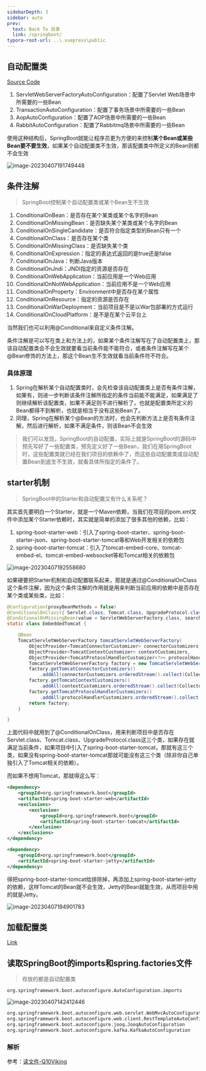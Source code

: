 ```yaml
---
sidebarDepth: 3
sidebar: auto
prev:
  text: Back To 目录
  link: /springboot/
typora-root-url: ..\.vuepress\public
---
```






## 自动配置类

[Source Code](https://github.com/Q10Viking/learncode/tree/main/springboot/_02-springboot-start-analysis)

1. ServletWebServerFactoryAutoConfiguration：配置了Servlet Web场景中所需要的一些Bean
2. TransactionAutoConfiguration：配置了事务场景中所需要的一些Bean
3. AopAutoConfiguration：配置了AOP场景中所需要的一些Bean
4. RabbitAutoConfiguration：配置了Rabbitmq场景中所需要的一些Bean



使用这种结构后，SpringBoot就能让程序员更为方便的来控制**某个Bean或某些Bean要不要生效**，如果某个自动配置类不生效，那该配置类中所定义的Bean则都不会生效

![image-20230407191749448](/images/springboot/image-20230407191749448.png)

## 条件注解

> SpringBoot控制某个自动配置类或某个Bean生不生效



1. ConditionalOnBean：是否存在某个某类或某个名字的Bean
2. ConditionalOnMissingBean：是否缺失某个某类或某个名字的Bean
3. ConditionalOnSingleCandidate：是否符合指定类型的Bean只有一个
4. ConditionalOnClass：是否存在某个类
5. ConditionalOnMissingClass：是否缺失某个类
6. ConditionalOnExpression：指定的表达式返回的是true还是false
7. ConditionalOnJava：判断Java版本
8. ConditionalOnJndi：JNDI指定的资源是否存在
9. ConditionalOnWebApplication：当前应用是一个Web应用
10. ConditionalOnNotWebApplication：当前应用不是一个Web应用
11. ConditionalOnProperty：Environment中是否存在某个属性
12. ConditionalOnResource：指定的资源是否存在
13. ConditionalOnWarDeployment：当前项目是不是以War包部署的方式运行
14. ConditionalOnCloudPlatform：是不是在某个云平台上



当然我们也可以利用@Conditional来自定义条件注解。

条件注解是可以写在类上和方法上的，如果某个条件注解写在了自动配置类上，那该自动配置类会不会生效就要看当前条件能不能符合，或者条件注解写在某个@Bean修饰的方法上，那这个Bean生不生效就看当前条件符不符合。



### 具体原理



1. Spring在解析某个自动配置类时，会先检查该自动配置类上是否有条件注解，如果有，则进一步判断该条件注解所指定的条件当前能不能满足，如果满足了则继续解析该配置类，如果不满足则不进行解析了，也就是配置类所定义的Bean都得不到解析，也就是相当于没有这些Bean了。
2. 同理，Spring在解析某个@Bean的方法时，也会先判断方法上是否有条件注解，然后进行解析，如果不满足条件，则该Bean不会生效



> 我们可以发现，SpringBoot的自动配置，实际上就是SpringBoot的源码中预先写好了一些配置类，预先定义好了一些Bean，我们在用SpringBoot时，这些配置类就已经在我们项目的依赖中了，而这些自动配置类或自动配置Bean到底生不生效，就看具体所指定的条件了。



## starter机制

> SpringBoot中的Starter和自动配置又有什么关系呢？



其实首先要明白一个Starter，就是一个Maven依赖，当我们在项目的pom.xml文件中添加某个Starter依赖时，其实就是简单的添加了很多其他的依赖，比如：

1. spring-boot-starter-web：引入了spring-boot-starter、spring-boot-starter-json、spring-boot-starter-tomcat等和Web开发相关的依赖包
2. spring-boot-starter-tomcat：引入了tomcat-embed-core、tomcat-embed-el、tomcat-embed-websocket等和Tomcat相关的依赖包



![image-20230407192558680](/images/springboot/image-20230407192558680.png)



如果硬要把Starter机制和自动配置联系起来，那就是通过@ConditionalOnClass这个条件注解，因为这个条件注解的作用就是用来判断当前应用的依赖中是否存在某个类或某些类，比如：

```java
@Configuration(proxyBeanMethods = false)
@ConditionalOnClass({ Servlet.class, Tomcat.class, UpgradeProtocol.class })
@ConditionalOnMissingBean(value = ServletWebServerFactory.class, search = SearchStrategy.CURRENT)
static class EmbeddedTomcat {

    @Bean
    TomcatServletWebServerFactory tomcatServletWebServerFactory(
        ObjectProvider<TomcatConnectorCustomizer> connectorCustomizers,
        ObjectProvider<TomcatContextCustomizer> contextCustomizers,
        ObjectProvider<TomcatProtocolHandlerCustomizer<?>> protocolHandlerCustomizers) {
        TomcatServletWebServerFactory factory = new TomcatServletWebServerFactory();
        factory.getTomcatConnectorCustomizers()
            .addAll(connectorCustomizers.orderedStream().collect(Collectors.toList()));
        factory.getTomcatContextCustomizers()
            .addAll(contextCustomizers.orderedStream().collect(Collectors.toList()));
        factory.getTomcatProtocolHandlerCustomizers()
            .addAll(protocolHandlerCustomizers.orderedStream().collect(Collectors.toList()));
        return factory;
    }

}
```

上面代码中就用到了@ConditionalOnClass，用来判断项目中是否存在Servlet.class、Tomcat.class、UpgradeProtocol.class这三个类，如果存在就满足当前条件，如果项目中引入了spring-boot-starter-tomcat，那就有这三个类，如果没有spring-boot-starter-tomcat那就可能没有这三个类（除非你自己单独引入了Tomcat相关的依赖）。



而如果不想用Tomcat，那就得这么写：

```xml
<dependency>
    <groupId>org.springframework.boot</groupId>
    <artifactId>spring-boot-starter-web</artifactId>
    <exclusions>
        <exclusion>
            <groupId>org.springframework.boot</groupId>
            <artifactId>spring-boot-starter-tomcat</artifactId>
        </exclusion>
    </exclusions>
</dependency>

<dependency>
    <groupId>org.springframework.boot</groupId>
    <artifactId>spring-boot-starter-jetty</artifactId>
</dependency>
```



得把spring-boot-starter-tomcat给排除掉，再添加上spring-boot-starter-jetty的依赖，这样Tomcat的Bean就不会生效，Jetty的Bean就能生效，从而项目中用的就是Jetty。

![image-20230407194901783](/images/springboot/image-20230407194901783.png)



## 加载配置类

[Link](https://www.processon.com/view/link/642fcfc5242fb51ae706088b)

<common-progresson-snippet src="https://www.processon.com/view/link/642fcfc5242fb51ae706088b"/>

## 读取SpringBoot的imports和spring.factories文件

> 存放的都是自动配置类

```
org.springframework.boot.autoconfigure.AutoConfiguration.imports
```

![image-20230407142412446](/images/springboot/image-20230407142412446.png)

```sh
org.springframework.boot.autoconfigure.web.servlet.WebMvcAutoConfiguration
org.springframework.boot.autoconfigure.web.client.RestTemplateAutoConfiguration
org.springframework.boot.autoconfigure.jooq.JooqAutoConfiguration
org.springframework.boot.autoconfigure.kafka.KafkaAutoConfiguration
```

### 解析

参考：[读文件-Q10Viking](https://q10viking.github.io/FileSystem/06%20%E8%AF%BB%E6%96%87%E4%BB%B6.html)





## 
